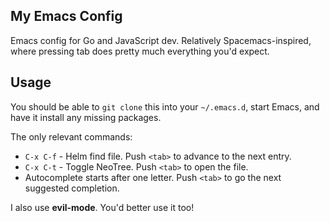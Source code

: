 My Emacs Config
---

Emacs config for Go and JavaScript dev. Relatively Spacemacs-inspired, where pressing tab does pretty much everything you'd expect.

Usage
---

You should be able to `git clone` this into your `~/.emacs.d`, start Emacs, and have it install any missing packages.

The only relevant commands:

- `C-x C-f` - Helm find file. Push `<tab>` to advance to the next entry.
- `C-x C-t` - Toggle NeoTree. Push `<tab>` to open the file.
- Autocomplete starts after one letter. Push `<tab>` to go the next suggested completion.

I also use **evil-mode**. You'd better use it too!
